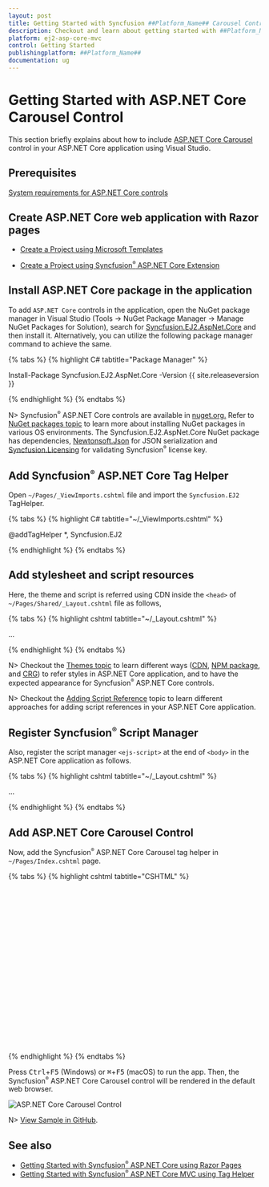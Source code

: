 ```yaml
---
layout: post
title: Getting Started with Syncfusion ##Platform_Name## Carousel Control | Syncfusion
description: Checkout and learn about getting started with ##Platform_Name## Carousel control of Syncfusion Essential JS 2 and more details.
platform: ej2-asp-core-mvc
control: Getting Started
publishingplatform: ##Platform_Name##
documentation: ug
---
```


# Getting Started with ASP.NET Core Carousel Control

This section briefly explains about how to include [ASP.NET Core Carousel](https://www.syncfusion.com/aspnet-core-ui-controls/carousel) control in your ASP.NET Core application using Visual Studio.

## Prerequisites

[System requirements for ASP.NET Core controls](https://ej2.syncfusion.com/aspnetcore/documentation/system-requirements)

## Create ASP.NET Core web application with Razor pages

* [Create a Project using Microsoft Templates](https://learn.microsoft.com/en-us/aspnet/core/tutorials/razor-pages/razor-pages-start?view=aspnetcore-8.0&tabs=visual-studio#create-a-razor-pages-web-app)

* [Create a Project using Syncfusion<sup style="font-size:70%">&reg;</sup> ASP.NET Core Extension](https://ej2.syncfusion.com/aspnetcore/documentation/getting-started/project-template)

## Install ASP.NET Core package in the application

To add `ASP.NET Core` controls in the application, open the NuGet package manager in Visual Studio (Tools → NuGet Package Manager → Manage NuGet Packages for Solution), search for [Syncfusion.EJ2.AspNet.Core](https://www.nuget.org/packages/Syncfusion.EJ2.AspNet.Core/) and then install it.  Alternatively, you can utilize the following package manager command to achieve the same.

{% tabs %}
{% highlight C# tabtitle="Package Manager" %}

Install-Package Syncfusion.EJ2.AspNet.Core -Version {{ site.releaseversion }}

{% endhighlight %}
{% endtabs %}

N> Syncfusion<sup style="font-size:70%">&reg;</sup> ASP.NET Core controls are available in [nuget.org.](https://www.nuget.org/packages?q=syncfusion.EJ2) Refer to [NuGet packages topic](https://ej2.syncfusion.com/aspnetcore/documentation/nuget-packages) to learn more about installing NuGet packages in various OS environments. The Syncfusion.EJ2.AspNet.Core NuGet package has dependencies, [Newtonsoft.Json](https://www.nuget.org/packages/Newtonsoft.Json/) for JSON serialization and [Syncfusion.Licensing](https://www.nuget.org/packages/Syncfusion.Licensing/) for validating Syncfusion<sup style="font-size:70%">&reg;</sup> license key.

## Add Syncfusion<sup style="font-size:70%">&reg;</sup> ASP.NET Core Tag Helper
Open `~/Pages/_ViewImports.cshtml` file and import the `Syncfusion.EJ2` TagHelper.

{% tabs %}
{% highlight C# tabtitle="~/_ViewImports.cshtml" %}

@addTagHelper *, Syncfusion.EJ2

{% endhighlight %}
{% endtabs %}

## Add stylesheet and script resources

Here, the theme and script is referred using CDN inside the `<head>` of `~/Pages/Shared/_Layout.cshtml` file as follows,

{% tabs %}
{% highlight cshtml tabtitle="~/_Layout.cshtml" %}

<head>
    ...
    <!-- Syncfusion ASP.NET Core controls styles -->
    <link rel="stylesheet" href="https://cdn.syncfusion.com/ej2/{{ site.ej2version }}/fluent.css" />
    <!-- Syncfusion ASP.NET Core controls scripts -->
    <script src="https://cdn.syncfusion.com/ej2/{{ site.ej2version }}/dist/ej2.min.js"></script>
</head>

{% endhighlight %}
{% endtabs %}

N> Checkout the [Themes topic](https://ej2.syncfusion.com/aspnetcore/documentation/appearance/theme) to learn different ways ([CDN](https://ej2.syncfusion.com/aspnetcore/documentation/common/adding-script-references#cdn-reference), [NPM package](https://ej2.syncfusion.com/aspnetcore/documentation/common/adding-script-references#node-package-manager-npm), and [CRG](https://ej2.syncfusion.com/aspnetcore/documentation/common/custom-resource-generator)) to refer styles in ASP.NET Core application, and to have the expected appearance for Syncfusion<sup style="font-size:70%">&reg;</sup> ASP.NET Core controls.

N> Checkout the [Adding Script Reference](https://ej2.syncfusion.com/aspnetcore/documentation/common/adding-script-references) topic to learn different approaches for adding script references in your ASP.NET Core application.

## Register Syncfusion<sup style="font-size:70%">&reg;</sup> Script Manager

Also, register the script manager `<ejs-script>` at the end of `<body>` in the ASP.NET Core application as follows.

{% tabs %}
{% highlight cshtml tabtitle="~/_Layout.cshtml" %}

<body>
    ...
    <!-- Syncfusion ASP.NET Core Script Manager -->
    <ejs-scripts></ejs-scripts>
</body>

{% endhighlight %}
{% endtabs %}

## Add ASP.NET Core Carousel Control

Now, add the Syncfusion<sup style="font-size:70%">&reg;</sup> ASP.NET Core Carousel tag helper in `~/Pages/Index.cshtml` page.

{% tabs %}
{% highlight cshtml tabtitle="CSHTML" %}
<div class="col-lg-12 control-section default-carousel-section">
    <div class="e-sample-resize-container carousel-sample">
        <ejs-carousel id="defaultCarousel" cssClass="default-carousel">
            <e-carousel-items>
                <e-carousel-item template="#templateItem1"></e-carousel-item>
                <e-carousel-item template="#templateItem2"></e-carousel-item>
                <e-carousel-item template="#templateItem3"></e-carousel-item>
                <e-carousel-item template="#templateItem4"></e-carousel-item>
                <e-carousel-item template="#templateItem5"></e-carousel-item>
            </e-carousel-items>
        </ejs-carousel>
    </div>
</div>

<style>
.default-carousel-section .carousel-sample {
    margin: 0 auto 2em;
    max-width: 500px;
    height: 300px;
}

.default-carousel .e-carousel-items .e-carousel-item .img-container {
    height: 100%;
}

.default-carousel .e-carousel-items .e-carousel-item .img-caption {
    bottom: 4em;
    color: #fff;
    font-size: 12pt;
    height: 2em;
    position: relative;
    padding: 0.3em 1em;
    text-align: center;
    width: 100%;
}
</style>

<script id="templateItem1" type="text/x-template">
    <figure class="img-container">
        <img src="https://ej2.syncfusion.com/aspnetcore/css/carousel/images/bridge.jpg" alt="bridge" style="height:100%; width: 100%" />
        <figcaption class="img-caption">Golden Gate Bridge, San Francisco</figcaption>
    </figure>
</script>

<script id="templateItem2" type="text/x-template">
    <figure class="img-container">
        <img src="https://ej2.syncfusion.com/aspnetcore/css/carousel/images/trees.jpg" alt="spring_trees" style="height:100%; width: 100%" />
        <figcaption class="img-caption">Spring Flower Trees</figcaption>
    </figure>
</script>

<script id="templateItem3" type="text/x-template">
    <figure class="img-container">
        <img src="https://ej2.syncfusion.com/aspnetcore/css/carousel/images/waterfall.jpg" alt="waterfall" style="height:100%; width: 100%" />
        <figcaption class="img-caption">Oddadalen Waterfalls, Norway</figcaption>
    </figure>
</script>

<script id="templateItem4" type="text/x-template">
    <figure class="img-container">
        <img src="https://ej2.syncfusion.com/aspnetcore/css/carousel/images/sea.jpg" alt="sea" style="height:100%; width: 100%" />
        <figcaption class="img-caption">Anse Source d'Argent, Seychelles</figcaption>
    </figure>
</script>

<script id="templateItem5" type="text/x-template">
    <figure class="img-container">
        <img src="https://ej2.syncfusion.com/aspnetcore/css/carousel/images/rocks.jpeg" alt="rocks" style="height:100%; width: 100%" />
        <figcaption class="img-caption">Stonehenge, England</figcaption>
    </figure>
</script>
{% endhighlight %}
{% endtabs %}

Press <kbd>Ctrl</kbd>+<kbd>F5</kbd> (Windows) or <kbd>⌘</kbd>+<kbd>F5</kbd> (macOS) to run the app. Then, the Syncfusion<sup style="font-size:70%">&reg;</sup> ASP.NET Core Carousel control will be rendered in the default web browser.

![ASP.NET Core Carousel Control](images/carousel-control.png)

N> [View Sample in GitHub](https://github.com/SyncfusionExamples/ASP-NET-Core-Getting-Started-Examples/tree/main/Carousel/ASP.NET%20Core%20Tag%20Helper%20Examples).

## See also

* [Getting Started with Syncfusion<sup style="font-size:70%">&reg;</sup> ASP.NET Core using Razor Pages](https://ej2.syncfusion.com/aspnetcore/documentation/getting-started/razor-pages)
* [Getting Started with Syncfusion<sup style="font-size:70%">&reg;</sup> ASP.NET Core MVC using Tag Helper](https://ej2.syncfusion.com/aspnetcore/documentation/getting-started/aspnet-core-mvc-taghelper)
